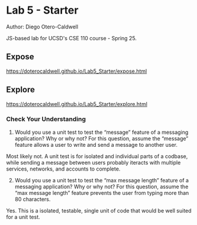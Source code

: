# Lab 5 - Starter
Author: Diego Otero-Caldwell

JS-based lab for UCSD's CSE 110 course - Spring 25.

## Expose
https://doterocaldwell.github.io/Lab5_Starter/expose.html


## Explore
https://doterocaldwell.github.io/Lab5_Starter/explore.html

### Check Your Understanding
1) Would you use a unit test to test the “message” feature of a messaging application? Why or why not? For this question, assume the “message” feature allows a user to write and send a message to another user.

Most likely not. A unit test is for isolated and individual parts of a codbase, while sending a message between users probably iteracts with multiple services, networks, and accounts to complete.

2) Would you use a unit test to test the “max message length” feature of a messaging application? Why or why not? For this question, assume the “max message length” feature prevents the user from typing more than 80 characters.

Yes. This is a isolated, testable, single unit of code that would be well suited for a unit test.

